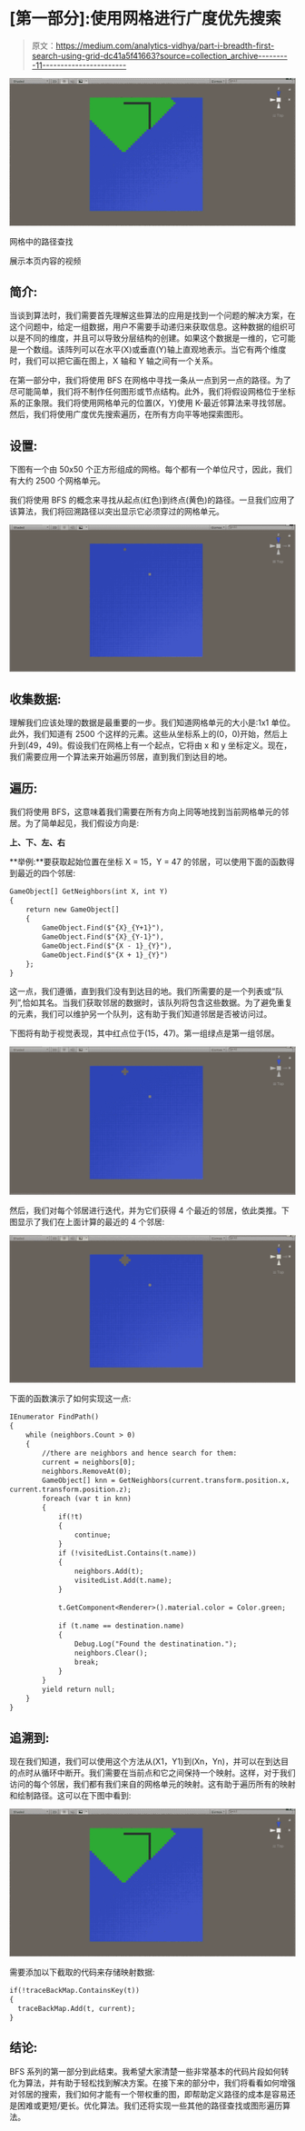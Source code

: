 # [第一部分]:使用网格进行广度优先搜索

> 原文：<https://medium.com/analytics-vidhya/part-i-breadth-first-search-using-grid-dc41a5f41663?source=collection_archive---------11----------------------->

![](img/974d3a9746a26d7acd848435386329e6.png)

网格中的路径查找

展示本页内容的视频

## 简介:

当谈到算法时，我们需要首先理解这些算法的应用是找到一个问题的解决方案，在这个问题中，给定一组数据，用户不需要手动递归来获取信息。这种数据的组织可以是不同的维度，并且可以导致分层结构的创建。如果这个数据是一维的，它可能是一个数组。该阵列可以在水平(X)或垂直(Y)轴上直观地表示。当它有两个维度时，我们可以把它画在图上，X 轴和 Y 轴之间有一个关系。

在第一部分中，我们将使用 BFS 在网格中寻找一条从一点到另一点的路径。为了尽可能简单，我们将不制作任何图形或节点结构。此外，我们将假设网格位于坐标系的正象限。我们将使用网格单元的位置(X，Y)使用 K-最近邻算法来寻找邻居。然后，我们将使用广度优先搜索遍历，在所有方向平等地探索图形。

## 设置:

下图有一个由 50x50 个正方形组成的网格。每个都有一个单位尺寸，因此，我们有大约 2500 个网格单元。

我们将使用 BFS 的概念来寻找从起点(红色)到终点(黄色)的路径。一旦我们应用了该算法，我们将回溯路径以突出显示它必须穿过的网格单元。

![](img/dcd90e303022376efdeb9bf19946615b.png)

## 收集数据:

理解我们应该处理的数据是最重要的一步。我们知道网格单元的大小是:1x1 单位。此外，我们知道有 2500 个这样的元素。这些从坐标系上的(0，0)开始，然后上升到(49，49)。假设我们在网格上有一个起点，它将由 x 和 y 坐标定义。现在，我们需要应用一个算法来开始遍历邻居，直到我们到达目的地。

## 遍历:

我们将使用 BFS，这意味着我们需要在所有方向上同等地找到当前网格单元的邻居。为了简单起见，我们假设方向是:

**上、下、左、右**

**举例:**要获取起始位置在坐标 X = 15，Y = 47 的邻居，可以使用下面的函数得到最近的四个邻居:

```
GameObject[] GetNeighbors(int X, int Y)
{
    return new GameObject[]
    {
        GameObject.Find($"{X}_{Y+1}"),
        GameObject.Find($"{X}_{Y-1}"),
        GameObject.Find($"{X - 1}_{Y}"),
        GameObject.Find($"{X + 1}_{Y}")
    };
}
```

这一点，我们遵循，直到我们没有到达目的地。我们所需要的是一个列表或“队列”,恰如其名。当我们获取邻居的数据时，该队列将包含这些数据。为了避免重复的元素，我们可以维护另一个队列，这有助于我们知道邻居是否被访问过。

下图将有助于视觉表现，其中红点位于(15，47)。第一组绿点是第一组邻居。

![](img/a4f2d6880a8403e442faa788b0ddb130.png)

然后，我们对每个邻居进行迭代，并为它们获得 4 个最近的邻居，依此类推。下图显示了我们在上面计算的最近的 4 个邻居:

![](img/ffdead37ec4750551185707b89a2182b.png)

下面的函数演示了如何实现这一点:

```
IEnumerator FindPath()
{
    while (neighbors.Count > 0)
    {
        //there are neighbors and hence search for them:
        current = neighbors[0];
        neighbors.RemoveAt(0);
        GameObject[] knn = GetNeighbors(current.transform.position.x, current.transform.position.z);
        foreach (var t in knn)
        {
            if(!t)
            {
                continue;
            }
            if (!visitedList.Contains(t.name))
            {
                neighbors.Add(t);
                visitedList.Add(t.name);
            }

            t.GetComponent<Renderer>().material.color = Color.green;

            if (t.name == destination.name)
            {
                Debug.Log("Found the destinatination.");
                neighbors.Clear();
                break;
            }
        }
        yield return null;
    }
}
```

## 追溯到:

现在我们知道，我们可以使用这个方法从(X1，Y1)到(Xn，Yn)，并可以在到达目的点时从循环中断开。我们需要在当前点和它之间保持一个映射。这样，对于我们访问的每个邻居，我们都有我们来自的网格单元的映射。这有助于遍历所有的映射和绘制路径。这可以在下图中看到:

![](img/974d3a9746a26d7acd848435386329e6.png)

需要添加以下截取的代码来存储映射数据:

```
if(!traceBackMap.ContainsKey(t))
{
  traceBackMap.Add(t, current);
}
```

## 结论:

BFS 系列的第一部分到此结束。我希望大家清楚一些非常基本的代码片段如何转化为算法，并有助于轻松找到解决方案。在接下来的部分中，我们将看看如何增强对邻居的搜索，我们如何才能有一个带权重的图，即帮助定义路径的成本是容易还是困难或更短/更长。优化算法。我们还将实现一些其他的路径查找或图形遍历算法。